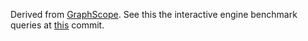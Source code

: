 Derived from [GraphScope](https://github.com/alibaba/GraphScope).
See this the interactive engine benchmark queries at [this](https://github.com/alibaba/GraphScope/tree/e69a05a5bf7de4bc19632a8b8d02237d720ce464/interactive_engine/benchmark/queries/gremlin_queries/lsqb) commit.